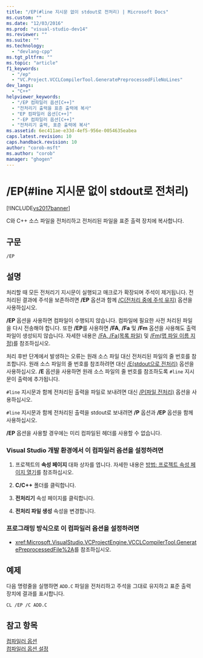 ```yaml
---
title: "/EP(#line 지시문 없이 stdout로 전처리) | Microsoft Docs"
ms.custom: ""
ms.date: "12/03/2016"
ms.prod: "visual-studio-dev14"
ms.reviewer: ""
ms.suite: ""
ms.technology: 
  - "devlang-cpp"
ms.tgt_pltfrm: ""
ms.topic: "article"
f1_keywords: 
  - "/ep"
  - "VC.Project.VCCLCompilerTool.GeneratePreprocessedFileNoLines"
dev_langs: 
  - "C++"
helpviewer_keywords: 
  - "/EP 컴파일러 옵션[C++]"
  - "전처리기 출력을 표준 출력에 복사"
  - "EP 컴파일러 옵션[C++]"
  - "-EP 컴파일러 옵션[C++]"
  - "전처리기 출력, 표준 출력에 복사"
ms.assetid: 6ec411ae-e33d-4ef5-956e-0054635eabea
caps.latest.revision: 10
caps.handback.revision: 10
author: "corob-msft"
ms.author: "corob"
manager: "ghogen"
---
```

# /EP(#line 지시문 없이 stdout로 전처리)
[!INCLUDE[vs2017banner](../../assembler/inline/includes/vs2017banner.md)]

C와 C\+\+ 소스 파일을 전처리하고 전처리된 파일을 표준 출력 장치에 복사합니다.  
  
## 구문  
  
```  
/EP  
```  
  
## 설명  
 처리할 때 모든 전처리기 지시문이 실행되고 매크로가 확장되며 주석이 제거됩니다.  전처리된 결과에 주석을 보존하려면 **\/EP** 옵션과 함께 [\/C\(전처리 중에 주석 유지\)](../../build/reference/c-preserve-comments-during-preprocessing.md) 옵션을 사용하십시오.  
  
 **\/EP** 옵션을 사용하면 컴파일이 수행되지 않습니다.  컴파일에 필요한 사전 처리된 파일을 다시 전송해야 합니다.  또한 **\/EP**를 사용하면 **\/FA**, **\/Fa** 및 **\/Fm** 옵션을 사용해도 출력 파일이 생성되지 않습니다.  자세한 내용은 [\/FA, \/Fa\(목록 파일\)](../../build/reference/fa-fa-listing-file.md) 및 [\/Fm\(맵 파일 이름 지정\)](../../build/reference/fm-name-mapfile.md)를 참조하십시오.  
  
 처리 후반 단계에서 발생하는 오류는 원래 소스 파일 대신 전처리된 파일의 줄 번호를 참조합니다.  원래 소스 파일의 줄 번호를 참조하려면 대신 [\/E\(stdout으로 전처리\)](../../build/reference/e-preprocess-to-stdout.md) 옵션을 사용하십시오.  **\/E** 옵션을 사용하면 원래 소스 파일의 줄 번호를 참조하도록 `#line` 지시문이 출력에 추가됩니다.  
  
 `#line` 지시문과 함께 전처리된 출력을 파일로 보내려면 대신 [\/P\(파일 전처리\)](../../build/reference/p-preprocess-to-a-file.md) 옵션을 사용하십시오.  
  
 `#line` 지시문과 함께 전처리된 출력을 stdout로 보내려면 **\/P** 옵션과 **\/EP** 옵션을 함께 사용하십시오.  
  
 **\/EP** 옵션을 사용할 경우에는 미리 컴파일된 헤더를 사용할 수 없습니다.  
  
### Visual Studio 개발 환경에서 이 컴파일러 옵션을 설정하려면  
  
1.  프로젝트의 **속성 페이지** 대화 상자를 엽니다.  자세한 내용은 [방법: 프로젝트 속성 페이지 열기](../../misc/how-to-open-project-property-pages.md)를 참조하십시오.  
  
2.  **C\/C\+\+** 폴더를 클릭합니다.  
  
3.  **전처리기** 속성 페이지를 클릭합니다.  
  
4.  **전처리 파일 생성** 속성을 변경합니다.  
  
### 프로그래밍 방식으로 이 컴파일러 옵션을 설정하려면  
  
-   <xref:Microsoft.VisualStudio.VCProjectEngine.VCCLCompilerTool.GeneratePreprocessedFile%2A>를 참조하십시오.  
  
## 예제  
 다음 명령줄을 실행하면 `ADD.C` 파일을 전처리하고 주석을 그대로 유지하고 표준 출력 장치에 결과를 표시합니다.  
  
```  
CL /EP /C ADD.C  
```  
  
## 참고 항목  
 [컴파일러 옵션](../../build/reference/compiler-options.md)   
 [컴파일러 옵션 설정](../../build/reference/setting-compiler-options.md)